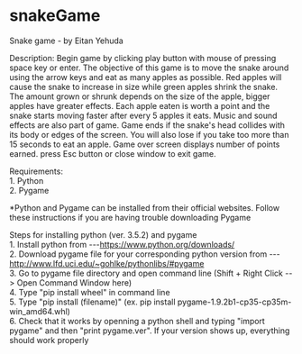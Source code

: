 # snakeGame
Snake game - by Eitan Yehuda

Description:
Begin game by clicking play button with mouse of pressing space key or enter. The objective of this game is to move the snake around using the arrow keys and eat as many apples as possible. Red apples will cause the snake to increase in size while green apples shrink the snake. The amount grown or shrunk depends on the size of the apple, bigger apples have greater effects. Each apple eaten is worth a point and the snake starts moving faster after every 5 apples it eats. Music and sound effects are also part of game. Game ends if the snake's head collides with its body or edges of the screen. You will also lose if you take too more than 15 seconds to eat an apple. Game over screen displays number of points earned. press Esc button or close window to exit game.

Requirements:
<br>1.  Python
<br>2.  Pygame

*Python and Pygame can be installed from their official websites. Follow these instructions if you are having trouble downloading Pygame

Steps for installing python (ver. 3.5.2) and pygame 
<br>1. Install python from ---https://www.python.org/downloads/
<br>2. Download pygame file for your corresponding python version from ---http://www.lfd.uci.edu/~gohlke/pythonlibs/#pygame
<br>3. Go to pygame file directory and open command line (Shift + Right Click --> Open Command Window here)
<br>4. Type "pip install wheel" in command line 
<br>5. Type "pip install (filename)"   (ex. pip install pygame-1.9.2b1-cp35-cp35m-win_amd64.whl)
<br>6. Check that it works by openning a python shell and typing "import pygame" and then "print pygame.ver". If your version shows up, 
everything should work properly
